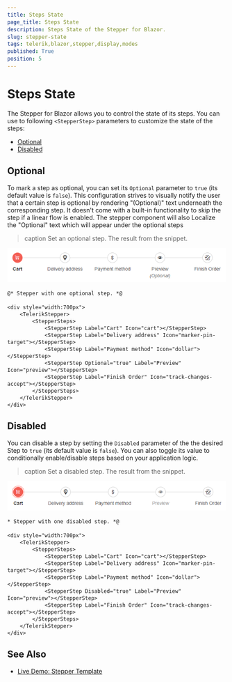 ```yaml
---
title: Steps State
page_title: Steps State
description: Steps State of the Stepper for Blazor.
slug: stepper-state
tags: telerik,blazor,stepper,display,modes
published: True
position: 5
---
```


# Steps State

The Stepper for Blazor allows you to control the state of its steps. You can use to following `<StepperStep>` parameters to customize the state of the steps:

* [Optional](#optional)
* [Disabled](#disabled)

## Optional

To mark a step as optional, you can set its `Optional` parameter to `true` (its default value is `false`). This configuration strives to visually notify the user that a certain step is optional by rendering "(Optional)" text underneath the corresponding step. It doesn't come with a built-in functionality to skip the step if a linear flow is enabled.
The stepper component will also Localize the "Optional" text which will appear under the optional steps

>caption Set an optional step. The result from the snippet.

![Optional step](images/optional-step-example.png)

````CSHTML
@* Stepper with one optional step. *@

<div style="width:700px">
    <TelerikStepper>
        <StepperSteps>
            <StepperStep Label="Cart" Icon="cart"></StepperStep>
            <StepperStep Label="Delivery address" Icon="marker-pin-target"></StepperStep>
            <StepperStep Label="Payment method" Icon="dollar"></StepperStep>
            <StepperStep Optional="true" Label="Preview" Icon="preview"></StepperStep>
            <StepperStep Label="Finish Order" Icon="track-changes-accept"></StepperStep>
        </StepperSteps>
    </TelerikStepper>
</div>
````


## Disabled

You can disable a step by setting the `Disabled` parameter of the the desired Step to `true` (its default value is `false`). You can also toggle its value to conditionally enable/disable steps based on your application logic.

>caption Set a disabled step. The result from the snippet.

![Optional step](images/disabled-step-example.png)

````CSHTMl
* Stepper with one disabled step. *@

<div style="width:700px">
    <TelerikStepper>
        <StepperSteps>
            <StepperStep Label="Cart" Icon="cart"></StepperStep>
            <StepperStep Label="Delivery address" Icon="marker-pin-target"></StepperStep>
            <StepperStep Label="Payment method" Icon="dollar"></StepperStep>
            <StepperStep Disabled="true" Label="Preview" Icon="preview"></StepperStep>
            <StepperStep Label="Finish Order" Icon="track-changes-accept"></StepperStep>
        </StepperSteps>
    </TelerikStepper>
</div>
````

## See Also

  * [Live Demo: Stepper Template](https://demos.telerik.com/blazor-ui/stepper/state)